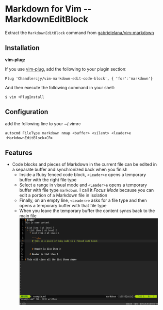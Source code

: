 # Markdown for Vim -- MarkdownEditBlock

Extract the `MarkdownEditBlock` command from
[gabrielelana/vim-markdown](https://github.com/gabrielelana/vim-markdown)

## Installation

**vim-plug:**

If you use [vim-plug](https://github.com/junegunn/vim-plug), add the following
to your plugin section:

    Plug 'Chandlercjy/vim-markdown-edit-code-block', { 'for':'markdown'}

And then execute the following command in your shell:

    $ vim +PlugInstall

## Configuration

add the following line to your ~/.vimrc

```vim
autocmd FileType markdown nmap <buffer> <silent> <leader>e :MarkdownEditBlock<CR>
```

## Features

- Code blocks and pieces of Markdown in the current file can be edited in a
  separate buffer and synchronized back when you finish
  - Inside a Ruby fenced code block, `<Leader>e` opens a temporary buffer with
    the right file type
  - Select a range in visual mode and `<Leader>e` opens a temporary buffer with
    file type `markdown`. I call it _Focus Mode_ because you can edit a portion
    of a Markdown file in isolation
  - Finally, on an empty line, `<Leader>e` asks for a file type and then opens a
    temporary buffer with that file type
  - When you leave the temporary buffer the content syncs back to the main file
    ![EditCodeBlock](./images/vim_markdown_edit_code_block.gif)
